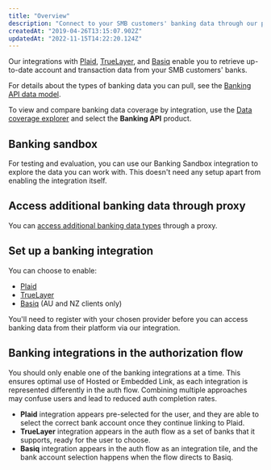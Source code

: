 ```yaml
---
title: "Overview"
description: "Connect to your SMB customers' banking data through our partner providers"
createdAt: "2019-04-26T13:15:07.902Z"
updatedAt: "2022-11-15T14:22:20.124Z"
---
```


Our integrations with <a class="external" href="https://plaid.com/" target="_blank">Plaid</a>, <a  class="external" href="https://truelayer.com/" target="_blank">TrueLayer</a>, and <a class="external" href="https://basiq.io/" target="_blank">Basiq</a> enable you to retrieve up-to-date account and transaction data from your SMB customers' banks. 

For details about the types of banking data you can pull, see the [Banking API data model](/data-model/banking).

To view and compare banking data coverage by integration, use the <a  class="external" href="https://knowledge.codat.io/supported-features/banking?view=tab-by-data-type&integrationKey=evqv&dataType=bankAccounts" target="_blank">Data coverage explorer</a> and select the **Banking API** product.

## Banking sandbox

For testing and evaluation, you can use our Banking Sandbox integration to explore the data you can work with. This doesn't need any setup apart from enabling the integration itself.

## Access additional banking data through proxy

You can [access additional banking data types](/integrations/banking/proxy-access-banking-data) through a proxy.

## Set up a banking integration

You can choose to enable:

- [Plaid](/integrations/banking/plaid/banking-plaid)
- [TrueLayer](/integrations/banking/truelayer/banking-truelayer)
- [Basiq](/integrations/banking/basiq/banking-basiq-setup) (AU and NZ clients only)

You'll need to register with your chosen provider before you can access banking data from their platform via our integration.

## Banking integrations in the authorization flow

You should only enable one of the banking integrations at a time. This ensures optimal use of Hosted or Embedded Link, as each integration is represented differently in the auth flow. Combining multiple approaches may confuse users and lead to reduced auth completion rates.

- **Plaid** integration appears pre-selected for the user, and they are able to select the correct bank account once they continue linking to Plaid. 
- **TrueLayer** integration appears in the auth flow as a set of banks that it supports, ready for the user to choose. 
- **Basiq** integration appears in the auth flow as an integration tile, and the bank account selection happens when the flow directs to Basiq.